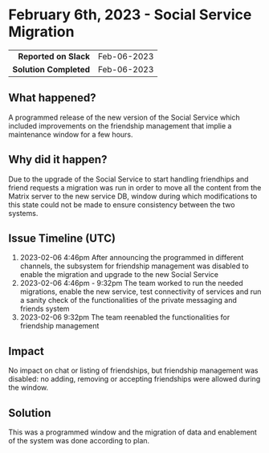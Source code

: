 # February 6th, 2023 - Social Service Migration

|                          |               |
| -----------------------: | :------------ |
| **Reported on Slack**    | Feb-06-2023 |
|   **Solution Completed** | Feb-06-2023 |

## What happened?

A programmed release of the new version of the Social Service which included improvements on the friendship management that implie a maintenance window for a few hours.

## Why did it happen?

Due to the upgrade of the Social Service to start handling friendhips and friend requests a migration was run in order to move all the content from the Matrix server to the new service DB, window during which modifications to this state could not be made to ensure consistency between the two systems.

## Issue Timeline (UTC)

1. 2023-02-06 4:46pm After announcing the programmed in different channels, the subsystem for friendship management was disabled to enable the migration and upgrade to the new Social Service
1. 2023-02-06 4:46pm - 9:32pm The team worked to run the needed migrations, enable the new service, test connectivity of services and run a sanity check of the functionalities of the private messaging and friends system
1. 2023-02-06 9:32pm The team reenabled the functionalities for friendship management

## Impact

No impact on chat or listing of friendships, but friendship management was disabled: no adding, removing or accepting friendships were allowed during the window.

## Solution

This was a programmed window and the migration of data and enablement of the system was done according to plan.

